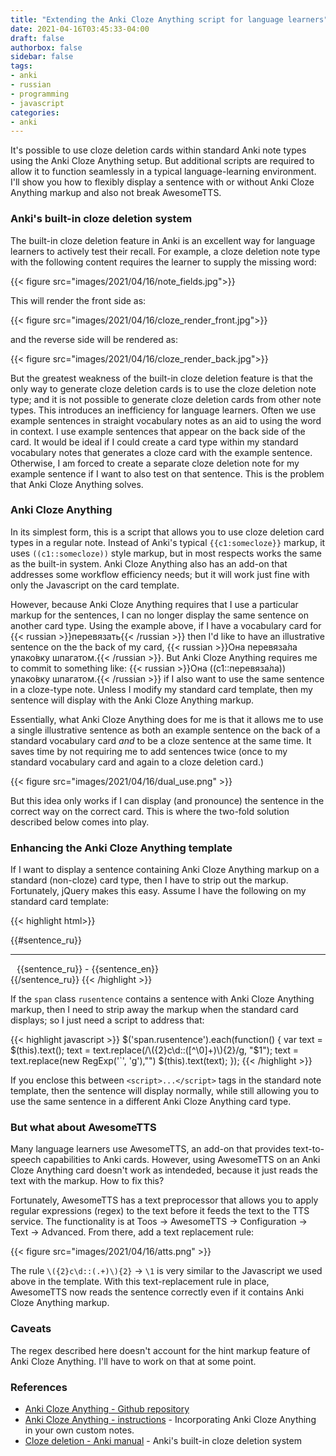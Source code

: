 ```yaml
---
title: "Extending the Anki Cloze Anything script for language learners"
date: 2021-04-16T03:45:33-04:00
draft: false
authorbox: false
sidebar: false
tags:
- anki
- russian
- programming
- javascript
categories:
- anki
---
```

It's possible to use cloze deletion cards within standard Anki note types using the Anki Cloze Anything setup. But additional scripts are required to allow it to function seamlessly in a typical language-learning environment. I'll show you how to flexibly display a sentence with or without Anki Cloze Anything markup and also not break AwesomeTTS.

### Anki's built-in cloze deletion system

The built-in cloze deletion feature in Anki is an excellent way for language learners to actively test their recall. For example, a cloze deletion note type with the following content requires the learner to supply the missing word:

{{< figure src="images/2021/04/16/note_fields.jpg">}}

This will render the front side as:

{{< figure src="images/2021/04/16/cloze_render_front.jpg">}}

and the reverse side will be rendered as:

{{< figure src="images/2021/04/16/cloze_render_back.jpg">}}

But the greatest weakness of the built-in cloze deletion feature is that the only way to generate cloze deletion cards is to use the cloze deletion note type; and it is not possible to generate cloze deletion cards from other note types. This introduces an inefficiency for language learners. Often we use example sentences in straight vocabulary notes as an aid to using the word in context. I use example sentences that appear on the back side of the card. It would be ideal if I could create a card type within my standard vocabulary notes that generates a cloze card with the example sentence. Otherwise, I am forced to create a separate cloze deletion note for my example sentence if I want to also test on that sentence. This is the problem that Anki Cloze Anything solves.

### Anki Cloze Anything

In its simplest form, this is a script that allows you to use cloze deletion card types in a regular note. Instead of Anki's typical `{{c1:somecloze}}` markup, it uses `((c1::somecloze))` style markup, but in most respects works the same as the built-in system. Anki Cloze Anything also has an add-on that addresses some workflow efficiency needs; but it will work just fine with only the Javascript on the card template.

However, because Anki Cloze Anything requires that I use a particular markup for the sentences, I can no longer display the same sentence on another card type. Using the example above, if I have a vocabulary card for {{< russian >}}перевязать{{< /russian >}} then I'd like to have an illustrative sentence on the the back of my card, {{< russian >}}Она перевяза́ла упако́вку шпагатом.{{< /russian >}}. But Anki Cloze Anything requires me to commit to something like: {{< russian >}}Она ((c1::перевяза́ла)) упако́вку шпагатом.{{< /russian >}} if I also want to use the same sentence in a cloze-type note. Unless I modify my standard card template, then my sentence will display with the Anki Cloze Anything markup.

Essentially, what Anki Cloze Anything does for me is that it allows me to use a single illustrative sentence as both an example sentence on the back of a standard vocabulary card _and_ to be a cloze sentence at the same time. It saves time by not requiring me to add sentences twice (once to my standard vocabulary card and again to a cloze deletion card.)

{{< figure src="images/2021/04/16/dual_use.png" >}}

But this idea only works if I can display (and pronounce) the sentence in the correct way on the correct card. This is where the two-fold solution described below comes into play.

### Enhancing the Anki Cloze Anything template

If I want to display a sentence containing Anki Cloze Anything markup on a standard (non-cloze) card type, then I have to strip out the markup. Fortunately, jQuery makes this easy. Assume I have the following on my standard card template:

{{< highlight html>}}
<!-- if an example sentence is available, show it -->
{{#sentence_ru}}
   <hr/>
   <div style="padding-left:10px;, padding-right:10px;">
      <span class="rusentence">
         {{sentence_ru}}
      </span> - <span class="ensentence smaller">{{sentence_en}}</span>
   </div>
{{/sentence_ru}}
{{< /highlight >}}

If the `span` class `rusentence` contains a sentence with Anki Cloze Anything markup, then I need to strip away the markup when the standard card displays; so I just need a script to address that:

{{< highlight javascript >}}
$('span.rusentence').each(function() {
   var text = $(this).text();
   text = text.replace(/\({2}c\d::([^\0]+)\){2}/g, "$1");
   text = text.replace(new RegExp('`', 'g'),"")
   $(this).text(text);
});
{{< /highlight >}}

If you enclose this between `<script>...</script>` tags in the standard note template, then the sentence will display normally, while still allowing you to use the same sentence in a different Anki Cloze Anything card type.

### But what about AwesomeTTS

Many language learners use AwesomeTTS, an add-on that provides text-to-speech capabilities to Anki cards. However, using AwesomeTTS on an Anki Cloze Anything card doesn't work as intendeded, because it just reads the text with the markup. How to fix this?

Fortunately, AwesomeTTS has a text preprocessor that allows you to apply regular expressions (regex) to the text before it feeds the text to the TTS service. The functionality is at Toos → AwesomeTTS → Configuration → Text → Advanced. From there, add a text replacement rule:

{{< figure src="images/2021/04/16/atts.png" >}}

The rule `\({2}c\d::(.+)\){2}` → `\1` is very similar to the Javascript we used above in the template. With this text-replacement rule in place, AwesomeTTS now reads the sentence correctly even if it contains Anki Cloze Anything markup.

### Caveats

The regex described here doesn't account for the hint markup feature of Anki Cloze Anything. I'll have to work on that at some point.

### References

- [Anki Cloze Anything - Github repository](https://github.com/matthayes/anki_cloze_anything)
- [Anki Cloze Anything - instructions](https://github.com/matthayes/anki_cloze_anything/blob/master/docs/INSTRUCTIONS.md) - Incorporating Anki Cloze Anything in your own custom notes.
- [Cloze deletion - Anki manual](https://docs.ankiweb.net/#/editing?id=cloze-deletion) - Anki's built-in cloze deletion system
